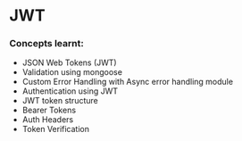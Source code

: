 # JWT

### Concepts learnt:

- JSON Web Tokens (JWT)
- Validation using mongoose
- Custom Error Handling with Async error handling module
- Authentication using JWT
- JWT token structure
- Bearer Tokens
- Auth Headers
- Token Verification
